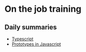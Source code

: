 # On the job training

## Daily summaries
* [Typescript](./Module%2001/README.md)
* [Prototypes in Javascript](./Module%2002/README.md)